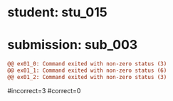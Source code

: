 # student: stu_015
# submission: sub_003

```diff
@@ ex01_0: Command exited with non-zero status (3)
@@ ex01_1: Command exited with non-zero status (6)
@@ ex01_2: Command exited with non-zero status (3)
```
#incorrect=3
#correct=0
